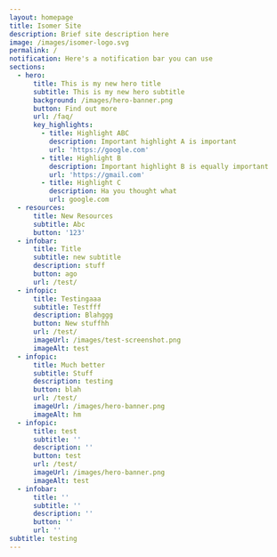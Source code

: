 ```yaml
---
layout: homepage
title: Isomer Site
description: Brief site description here
image: /images/isomer-logo.svg
permalink: /
notification: Here's a notification bar you can use
sections:
  - hero:
      title: This is my new hero title
      subtitle: This is my new hero subtitle
      background: /images/hero-banner.png
      button: Find out more
      url: /faq/
      key_highlights:
        - title: Highlight ABC
          description: Important highlight A is important
          url: 'https://google.com'
        - title: Highlight B
          description: Important highlight B is equally important
          url: 'https://gmail.com'
        - title: Highlight C
          description: Ha you thought what
          url: google.com
  - resources:
      title: New Resources
      subtitle: Abc
      button: '123'
  - infobar:
      title: Title
      subtitle: new subtitle
      description: stuff
      button: ago
      url: /test/
  - infopic:
      title: Testingaaa
      subtitle: Testfff
      description: Blahggg
      button: New stuffhh
      url: /test/
      imageUrl: /images/test-screenshot.png
      imageAlt: test
  - infopic:
      title: Much better
      subtitle: Stuff
      description: testing
      button: blah
      url: /test/
      imageUrl: /images/hero-banner.png
      imageAlt: hm
  - infopic:
      title: test
      subtitle: ''
      description: ''
      button: test
      url: /test/
      imageUrl: /images/hero-banner.png
      imageAlt: test
  - infobar:
      title: ''
      subtitle: ''
      description: ''
      button: ''
      url: ''
subtitle: testing
---
```

